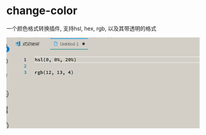 # change-color

一个颜色格式转换插件, 支持hsl, hex, rgb, 以及其带透明的格式

![](https://raw.githubusercontent.com/deepkolos/change-color/master/assets/change-color.gif)